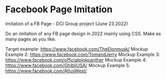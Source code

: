 # Facebook Page Imitation

Imitation of a FB Page - DCI Group project (June 23.2022)

Do an imitation of any FB page design in 2022 mainly using CSS.
Make as many pages as you like.

Target example: https://www.facebook.com/TheElonmusk/
Mockup Example 2: https://www.facebook.com/TomandJerry
Mockup Example 3: https://www.facebook.com/officialpinkpanther
Mockup Example 4: https://www.facebook.com/GhibliUSA/
Mockup Example 5: https://www.facebook.com/AtlusWest/
